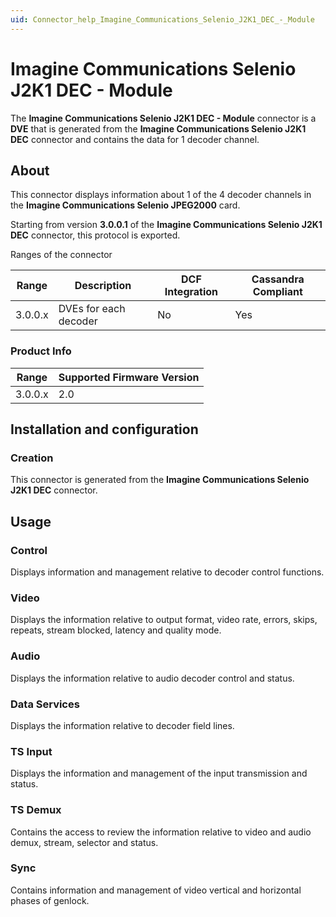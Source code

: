 ```yaml
---
uid: Connector_help_Imagine_Communications_Selenio_J2K1_DEC_-_Module
---
```


# Imagine Communications Selenio J2K1 DEC - Module

The **Imagine Communications Selenio J2K1 DEC - Module** connector is a **DVE** that is generated from the **Imagine Communications Selenio J2K1 DEC** connector and contains the data for 1 decoder channel.

## About

This connector displays information about 1 of the 4 decoder channels in the **Imagine Communications Selenio JPEG2000** card.

Starting from version **3.0.0.1** of the **Imagine Communications Selenio J2K1 DEC** connector, this protocol is exported.

Ranges of the connector

| Range     | Description            | DCF Integration     | Cassandra Compliant     |
|------------------|------------------------|---------------------|-------------------------|
| 3.0.0.x          | DVEs for each decoder | No                  | Yes                     |

### Product Info

| Range | Supported Firmware Version |
|------------------|-----------------------------|
| 3.0.0.x          | 2.0                         |

## Installation and configuration

### Creation

This connector is generated from the **Imagine Communications Selenio J2K1 DEC** connector.

## Usage

### Control

Displays information and management relative to decoder control functions.

### Video

Displays the information relative to output format, video rate, errors, skips, repeats, stream blocked, latency and quality mode.

### Audio

Displays the information relative to audio decoder control and status.

### Data Services

Displays the information relative to decoder field lines.

### TS Input

Displays the information and management of the input transmission and status.

### TS Demux

Contains the access to review the information relative to video and audio demux, stream, selector and status.

### Sync

Contains information and management of video vertical and horizontal phases of genlock.
